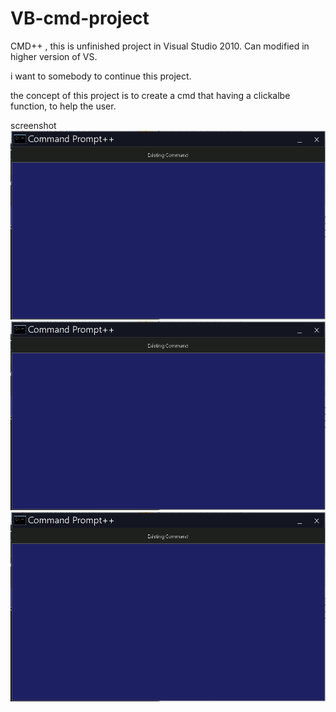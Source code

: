 # VB-cmd-project
CMD++ , this is unfinished project in Visual Studio 2010. Can modified in higher version of VS. 

i want to somebody to continue this project.

the concept of this project is to create a cmd that having a clickalbe function, to help the user. 

screenshot
![](3.png)
![](3.png)
![](3.png)
